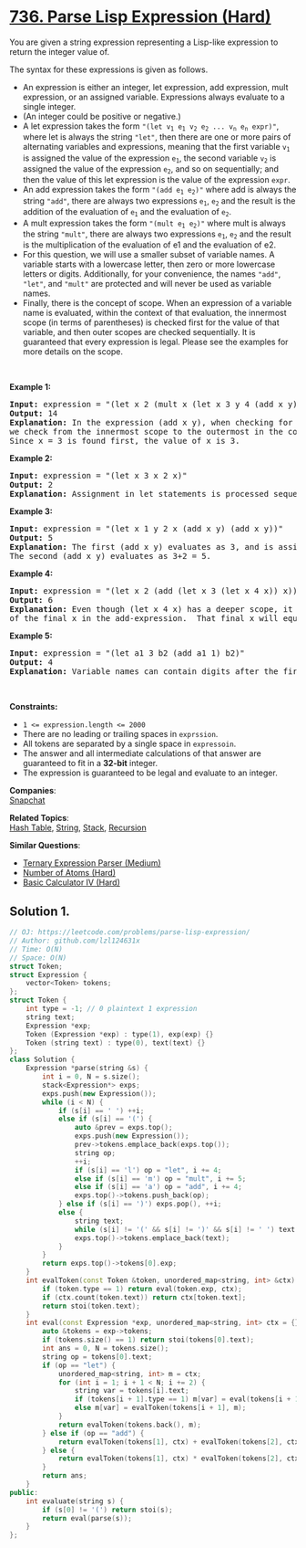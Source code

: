 # [736. Parse Lisp Expression (Hard)](https://leetcode.com/problems/parse-lisp-expression/)

<p>You are given a string expression representing a Lisp-like expression to return the integer value of.</p>

<p>The syntax for these expressions is given as follows.</p>

<ul>
	<li>An expression is either an integer, let expression, add expression, mult expression, or an assigned variable. Expressions always evaluate to a single integer.</li>
	<li>(An integer could be positive or negative.)</li>
	<li>A let expression takes the form <code>"(let v<sub>1</sub> e<sub>1</sub> v<sub>2</sub> e<sub>2</sub> ... v<sub>n</sub> e<sub>n</sub> expr)"</code>, where let is always the string <code>"let"</code>, then there are one or more pairs of alternating variables and expressions, meaning that the first variable <code>v<sub>1</sub></code> is assigned the value of the expression <code>e<sub>1</sub></code>, the second variable <code>v<sub>2</sub></code> is assigned the value of the expression <code>e<sub>2</sub></code>, and so on sequentially; and then the value of this let expression is the value of the expression <code>expr</code>.</li>
	<li>An add expression takes the form <code>"(add e<sub>1</sub> e<sub>2</sub>)"</code> where add is always the string <code>"add"</code>, there are always two expressions <code>e<sub>1</sub></code>, <code>e<sub>2</sub></code> and the result is the addition of the evaluation of <code>e<sub>1</sub></code> and the evaluation of <code>e<sub>2</sub></code>.</li>
	<li>A mult expression takes the form <code>"(mult e<sub>1</sub> e<sub>2</sub>)"</code> where mult is always the string <code>"mult"</code>, there are always two expressions <code>e<sub>1</sub></code>, <code>e<sub>2</sub></code> and the result is the multiplication of the evaluation of e1 and the evaluation of e2.</li>
	<li>For this question, we will use a smaller subset of variable names. A variable starts with a lowercase letter, then zero or more lowercase letters or digits. Additionally, for your convenience, the names <code>"add"</code>, <code>"let"</code>, and <code>"mult"</code> are protected and will never be used as variable names.</li>
	<li>Finally, there is the concept of scope. When an expression of a variable name is evaluated, within the context of that evaluation, the innermost scope (in terms of parentheses) is checked first for the value of that variable, and then outer scopes are checked sequentially. It is guaranteed that every expression is legal. Please see the examples for more details on the scope.</li>
</ul>

<p>&nbsp;</p>
<p><strong>Example 1:</strong></p>

<pre><strong>Input:</strong> expression = "(let x 2 (mult x (let x 3 y 4 (add x y))))"
<strong>Output:</strong> 14
<strong>Explanation:</strong> In the expression (add x y), when checking for the value of the variable x,
we check from the innermost scope to the outermost in the context of the variable we are trying to evaluate.
Since x = 3 is found first, the value of x is 3.
</pre>

<p><strong>Example 2:</strong></p>

<pre><strong>Input:</strong> expression = "(let x 3 x 2 x)"
<strong>Output:</strong> 2
<strong>Explanation:</strong> Assignment in let statements is processed sequentially.
</pre>

<p><strong>Example 3:</strong></p>

<pre><strong>Input:</strong> expression = "(let x 1 y 2 x (add x y) (add x y))"
<strong>Output:</strong> 5
<strong>Explanation:</strong> The first (add x y) evaluates as 3, and is assigned to x.
The second (add x y) evaluates as 3+2 = 5.
</pre>

<p><strong>Example 4:</strong></p>

<pre><strong>Input:</strong> expression = "(let x 2 (add (let x 3 (let x 4 x)) x))"
<strong>Output:</strong> 6
<strong>Explanation:</strong> Even though (let x 4 x) has a deeper scope, it is outside the context
of the final x in the add-expression.  That final x will equal 2.
</pre>

<p><strong>Example 5:</strong></p>

<pre><strong>Input:</strong> expression = "(let a1 3 b2 (add a1 1) b2)"
<strong>Output:</strong> 4
<strong>Explanation:</strong> Variable names can contain digits after the first character.
</pre>

<p>&nbsp;</p>
<p><strong>Constraints:</strong></p>

<ul>
	<li><code>1 &lt;= expression.length &lt;= 2000</code></li>
	<li>There are no leading or trailing spaces in <code>exprssion</code>.</li>
	<li>All tokens are separated by a single space in <code>expressoin</code>.</li>
	<li>The answer and all intermediate calculations of that answer are guaranteed to fit in a <strong>32-bit</strong> integer.</li>
	<li>The expression is guaranteed to be legal and evaluate to an integer.</li>
</ul>


**Companies**:  
[Snapchat](https://leetcode.com/company/snapchat)

**Related Topics**:  
[Hash Table](https://leetcode.com/tag/hash-table/), [String](https://leetcode.com/tag/string/), [Stack](https://leetcode.com/tag/stack/), [Recursion](https://leetcode.com/tag/recursion/)

**Similar Questions**:
* [Ternary Expression Parser (Medium)](https://leetcode.com/problems/ternary-expression-parser/)
* [Number of Atoms (Hard)](https://leetcode.com/problems/number-of-atoms/)
* [Basic Calculator IV (Hard)](https://leetcode.com/problems/basic-calculator-iv/)

## Solution 1.

```cpp
// OJ: https://leetcode.com/problems/parse-lisp-expression/
// Author: github.com/lzl124631x
// Time: O(N)
// Space: O(N)
struct Token;
struct Expression {
    vector<Token> tokens;
};
struct Token {
    int type = -1; // 0 plaintext 1 expression
    string text;
    Expression *exp;
    Token (Expression *exp) : type(1), exp(exp) {}
    Token (string text) : type(0), text(text) {}
};
class Solution {
    Expression *parse(string &s) {
        int i = 0, N = s.size();
        stack<Expression*> exps;
        exps.push(new Expression());
        while (i < N) {
            if (s[i] == ' ') ++i;
            else if (s[i] == '(') {
                auto &prev = exps.top();
                exps.push(new Expression());
                prev->tokens.emplace_back(exps.top());
                string op;
                ++i;
                if (s[i] == 'l') op = "let", i += 4;
                else if (s[i] == 'm') op = "mult", i += 5;
                else if (s[i] == 'a') op = "add", i += 4;
                exps.top()->tokens.push_back(op);
            } else if (s[i] == ')') exps.pop(), ++i;
            else {
                string text;
                while (s[i] != '(' && s[i] != ')' && s[i] != ' ') text += s[i++];
                exps.top()->tokens.emplace_back(text);
            }
        }
        return exps.top()->tokens[0].exp; 
    }
    int evalToken(const Token &token, unordered_map<string, int> &ctx) {
        if (token.type == 1) return eval(token.exp, ctx);
        if (ctx.count(token.text)) return ctx[token.text];
        return stoi(token.text);
    }
    int eval(const Expression *exp, unordered_map<string, int> ctx = {}) {
        auto &tokens = exp->tokens;
        if (tokens.size() == 1) return stoi(tokens[0].text);
        int ans = 0, N = tokens.size();
        string op = tokens[0].text;
        if (op == "let") {
            unordered_map<string, int> m = ctx;
            for (int i = 1; i + 1 < N; i += 2) {
                string var = tokens[i].text;
                if (tokens[i + 1].type == 1) m[var] = eval(tokens[i + 1].exp, m);
                else m[var] = evalToken(tokens[i + 1], m);
            }
            return evalToken(tokens.back(), m);
        } else if (op == "add") {
            return evalToken(tokens[1], ctx) + evalToken(tokens[2], ctx);
        } else {
            return evalToken(tokens[1], ctx) * evalToken(tokens[2], ctx);
        }
        return ans;
    }
public:
    int evaluate(string s) {
        if (s[0] != '(') return stoi(s);
        return eval(parse(s));
    }
};
```
